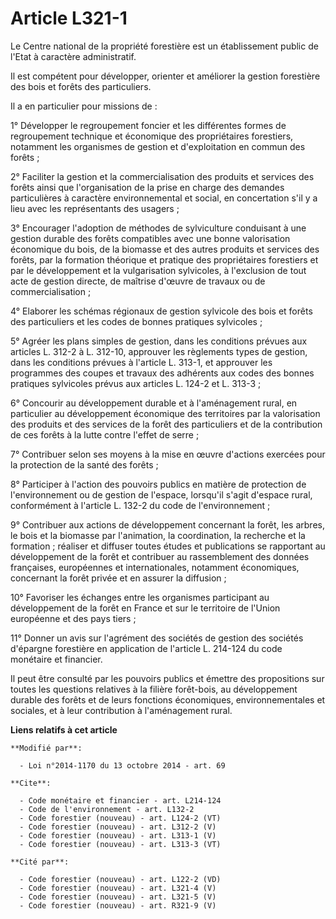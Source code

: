 # Article L321-1

Le Centre national de la propriété forestière est un établissement public de l'Etat à caractère administratif. 

Il est compétent pour développer, orienter et améliorer la gestion forestière des bois et forêts des particuliers. 

Il a en particulier pour missions de : 

1° Développer le regroupement foncier et les différentes formes de regroupement technique et économique des propriétaires
forestiers, notamment les organismes de gestion et d'exploitation en commun des forêts ; 

2° Faciliter la gestion et la commercialisation des produits et services des forêts ainsi que l'organisation de la prise en
charge des demandes particulières à caractère environnemental et social, en concertation s'il y a lieu avec les représentants
des usagers ; 

3° Encourager l'adoption de méthodes de sylviculture conduisant à une gestion durable des forêts compatibles avec une bonne
valorisation économique du bois, de la biomasse et des autres produits et services des forêts, par la formation théorique et
pratique des propriétaires forestiers et par le développement et la vulgarisation sylvicoles, à l'exclusion de tout acte de
gestion directe, de maîtrise d'œuvre de travaux ou de commercialisation ; 

4° Elaborer les schémas régionaux de gestion sylvicole des bois et forêts des particuliers et les codes de bonnes pratiques
sylvicoles ; 

5° Agréer les plans simples de gestion, dans les conditions prévues aux articles L. 312-2 à L. 312-10, approuver les
règlements types de gestion, dans les conditions prévues à l'article L. 313-1, et approuver les programmes des coupes et
travaux des adhérents aux codes des bonnes pratiques sylvicoles prévus aux articles L. 124-2 et L. 313-3 ; 

6° Concourir au développement durable et à l'aménagement rural, en particulier au développement économique des territoires
par la valorisation des produits et des services de la forêt des particuliers et de la contribution de ces forêts à la lutte
contre l'effet de serre ; 

7° Contribuer selon ses moyens à la mise en œuvre d'actions exercées pour la protection de la santé des forêts ; 

8° Participer à l'action des pouvoirs publics en matière de protection de l'environnement ou de gestion de l'espace,
lorsqu'il s'agit d'espace rural, conformément à l'article L. 132-2 du code de l'environnement ; 

9° Contribuer aux actions de développement concernant la forêt, les arbres, le bois et la biomasse par l'animation, la
coordination, la recherche et la formation ; réaliser et diffuser toutes études et publications se rapportant au
développement de la forêt et contribuer au rassemblement des données françaises, européennes et internationales, notamment
économiques, concernant la forêt privée et en assurer la diffusion ; 

10° Favoriser les échanges entre les organismes participant au développement de la forêt en France et sur le territoire de
l'Union européenne et des pays tiers ; 

11° Donner un avis sur l'agrément des sociétés de gestion des sociétés d'épargne forestière en application de l'article L.
214-124 du code monétaire et financier. 

Il peut être consulté par les pouvoirs publics et émettre des propositions sur toutes les questions relatives à la filière
forêt-bois, au développement durable des forêts et de leurs fonctions économiques, environnementales et sociales, et à leur
contribution à l'aménagement rural.

**Liens relatifs à cet article**

	**Modifié par**:

	  - Loi n°2014-1170 du 13 octobre 2014 - art. 69

	**Cite**:

	  - Code monétaire et financier - art. L214-124
	  - Code de l'environnement - art. L132-2
	  - Code forestier (nouveau) - art. L124-2 (VT)
	  - Code forestier (nouveau) - art. L312-2 (V)
	  - Code forestier (nouveau) - art. L313-1 (V)
	  - Code forestier (nouveau) - art. L313-3 (VT)

	**Cité par**:

	  - Code forestier (nouveau) - art. L122-2 (VD)
	  - Code forestier (nouveau) - art. L321-4 (V)
	  - Code forestier (nouveau) - art. L321-5 (V)
	  - Code forestier (nouveau) - art. R321-9 (V)
